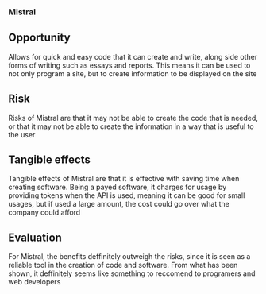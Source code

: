### Mistral

## Opportunity
Allows for quick and easy code that it can create and write, along side other forms of writing such as essays and reports. This means it can be used to not only program a site, but to create information to be displayed on the site

## Risk
Risks of Mistral are that it may not be able to create the code that is needed, or that it may not be able to create the information in a way that is useful to the user

## Tangible effects
Tangible effects of Mistral are that it is effective with saving time when creating software. Being a payed software, it charges for usage by providing tokens when the API is used, meaning it can be good for small usages, but if used a large amount, the cost could go over what the company could afford

## Evaluation
For Mistral, the benefits deffinitely outweigh the risks, since it is seen as a reliable tool in the creation of code and software. From what has been shown, it deffinitely seems like something to reccomend to programers and web developers